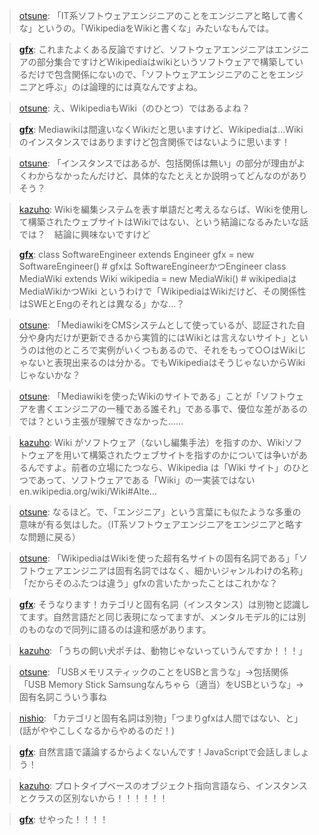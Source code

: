 
> [otsune](https://twitter.com/otsune/status/1356789325279551489): 「IT系ソフトウェアエンジニアのことをエンジニアと略して書くな」というの。「WikipediaをWikiと書くな」みたいなもんでは。

> [__gfx__](https://twitter.com/__gfx__/status/1356789851996082176): これまたよくある反論ですけど、ソフトウェアエンジニアはエンジニアの部分集合ですけどWikipediaはwikiというソフトウェアで構築しているだけで包含関係にないので、「ソフトウェアエンジニアのことをエンジニアと呼ぶ」のは論理的には真なんですよね。

> [otsune](https://twitter.com/otsune/status/1356790262442250240): え、WikipediaもWiki（のひとつ）ではあるよね？

> [__gfx__](https://twitter.com/__gfx__/status/1356790705809575936): Mediawikiは間違いなくWikiだと思いますけど、Wikipediaは…Wikiのインスタンスではありますけど包含関係ではないように思います！

> [otsune](https://twitter.com/otsune/status/1356791161021587457): 「インスタンスではあるが、包括関係は無い」の部分が理由がよくわからなかったんだけど、具体的なたとえとか説明ってどんなのがありそう？

> [kazuho](https://twitter.com/kazuho/status/1356792069818179589): Wikiを編集システムを表す単語だと考えるならば、Wikiを使用して構築されたウェブサイトはWikiではない、という結論になるみたいな話では？　結論に興味ないですけど

> [__gfx__](https://twitter.com/__gfx__/status/1356792189028732930): class SoftwareEngineer extends Engineer
>  gfx = new SoftwareEngineer() # gfxは SoftwareEngineerかつEngineer
>  class MediaWiki extends Wiki
>  wikipedia = new MediaWiki() # wikipediaはMediaWikiかつWiki
>  というわけで「WikipediaはWikiだけど、その関係性はSWEとEngのそれとは異なる」かな…？

> [otsune](https://twitter.com/otsune/status/1356792838843846656): 「MediawikiをCMSシステムとして使っているが、認証された自分や身内だけが更新できるから実質的にはWikiとは言えないサイト」というのは他のところで実例がいくつもあるので、それをもって○○はWikiじゃないと表現出来るのは分かる。でもWikipediaはそうじゃないからWikiじゃないかな？

> [otsune](https://twitter.com/otsune/status/1356794031787843586): 「Mediawikiを使ったWikiのサイトである」ことが「ソフトウェアを書くエンジニアの一種である誰それ」である事で、優位な差があるのでは？という主張が理解できなかった......

> [kazuho](https://twitter.com/kazuho/status/1356794931365306370): Wiki がソフトウェア（ないし編集手法）を指すのか、Wikiソフトウェアを用いて構築されたウェブサイトを指すのかについては争いがあるんですよ。前者の立場にたつなら、Wikipedia は「Wiki サイト」のひとつであって、ソフトウェアである「Wiki」の一実装ではない en.wikipedia.org/wiki/Wiki#Alte…

> [otsune](https://twitter.com/otsune/status/1356795567003758593): なるほど。で、「エンジニア」という言葉にも似たような多重の意味が有る気はした。（IT系ソフトウェアエンジニアをエンジニアと略すな問題に戻る）

> [otsune](https://twitter.com/otsune/status/1356796263874719746): 「WikipediaはWikiを使った超有名サイトの固有名詞である」「ソフトウェアエンジニアは固有名詞ではなく、細かいジャンルわけの名称」「だからそのふたつは違う」gfxの言いたかったことはこれかな？

> [__gfx__](https://twitter.com/__gfx__/status/1356798852775428096): そうなります！カテゴリと固有名詞（インスタンス）は別物と認識してます。自然言語だと同じ表現になってますが、メンタルモデル的には別のものなので同列に語るのは違和感があります。

> [kazuho](https://twitter.com/kazuho/status/1356799181294211072): 「うちの飼い犬ポチは、動物じゃないっていうんですか！！！」

> [otsune](https://twitter.com/otsune/status/1356799647671488514): 「USBメモリスティックのことをUSBと言うな」→包括関係「USB Memory Stick Samsungなんちゃら（適当）をUSBというな」→固有名詞こういう事ね

> [nishio](https://twitter.com/nishio/status/1356803925366644745): 「カテゴリと固有名詞は別物」「つまりgfxは人間ではない、と」(話がややこしくなるからやめるのだ！)

> [__gfx__](https://twitter.com/__gfx__/status/1356808637478547457): 自然言語で議論するからよくないんです！JavaScriptで会話しましょう！

> [kazuho](https://twitter.com/kazuho/status/1356808861735243776): プロトタイプベースのオブジェクト指向言語なら、インスタンスとクラスの区別ないから！！！！！！

> [__gfx__](https://twitter.com/__gfx__/status/1356808993688199170): せやった！！！！